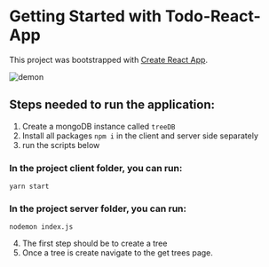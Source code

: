 # Getting Started with Todo-React-App

This project was bootstrapped with [Create React App](https://github.com/facebook/create-react-app).

![demon](EasyMatch.gif)

## Steps needed to run the application:
 1) Create a mongoDB instance called `treeDB`
 2) Install all packages `npm i` in the client and server side separately
 3) run the scripts below

### In the project client folder, you can run:

 `yarn start`

### In the project server folder, you can run:

 `nodemon index.js`

 4) The first step should be to create a tree
 5) Once a tree is create navigate to the get trees page.


